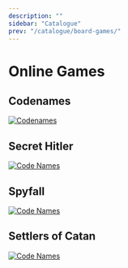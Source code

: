 ```yaml
---
description: ""
sidebar: "Catalogue"
prev: "/catalogue/board-games/"
---
```


# Online Games

## Codenames

<a href="https://www.horsepaste.com/"><img src="https://cf.geekdo-images.com/F_KDEu0GjdClml8N7c8Imw__imagepage/img/rc_Do8f5v41nWEGcwHE1eKAkIfI=/fit-in/900x600/filters:no_upscale():strip_icc()/pic2582929.jpg" alt="Codenames"></a>

## Secret Hitler

<a href="https://backyard.co/"><img src="https://cf.geekdo-images.com/rAQ3hIXoH6xDcj41v9iqCg__itemrep/img/EQ1jwjZYnucHSizVlzHE8DiyEQI=/fit-in/246x300/filters:strip_icc()/pic5164305.jpg" alt="Code Names"></a>

## Spyfall

<a href="https://www.spyfall.app/"><img src="https://cf.geekdo-images.com/Ehx72XRdSeQHISVXcZVnHg__itemrep/img/00p3aUl2ug4XZtXMhB2VqrUmNTg=/fit-in/246x300/filters:strip_icc()/pic2453926.jpg" alt="Code Names"></a>

## Settlers of Catan

<a href="https://colonist.io/"><img src="https://cf.geekdo-images.com/W3Bsga_uLP9kO91gZ7H8yw__imagepage/img/M_3Vg1j2HlNgkv7PL2xl2BJE2bw=/fit-in/900x600/filters:no_upscale():strip_icc()/pic2419375.jpg
" alt="Code Names"></a>
